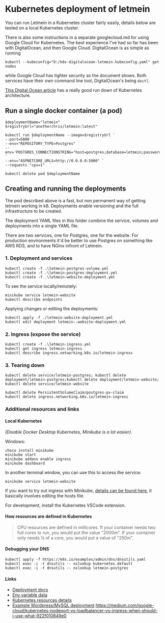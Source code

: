 [1]: https://www.digitalocean.com/community/tutorials/an-introduction-to-kubernetes

# Kubernetes deployment of letmein

You can run Letmein in a Kubernetes cluster fairly easily, details below are tested on a local Kubernetes cluster.

There is also some instructions in a separate googlecloud.md for using Google Cloud for Kubernetes. The best experience I've had so far has been with DigitalOcean, and then Google Cloud. DigitalOcean is as simple as running

```
kubectl --kubeconfig="D:/k8s-digitalocean-letmein-kubeconfig.yaml" get nodes
```

while Google Cloud has tighter security as the document shows. Both services have their own command line tool, DigitalOcean's being `doctl`.

[This Digital Ocean article][1] has a really good run down of Kubernetes architecture.

## Run a single docker container (a pod)

```
$deploymentName="letmein"
$registryUrl="anotherchris/letmein:latest"

kubectl run $deploymentName --image=$registryUrl `
--port=5000 `
--env="REPOSITORY_TYPE=Postgres" `
--env='POSTGRES_CONNECTIONSTRING="host=postgres;database=letmein;password=letmein123;username=letmein"' `
--env="ASPNETCORE_URLS=http://0.0.0.0:5000" `
--requests "cpu=1"

kubectl delete pod $deploymentName
```

## Creating and running the deployments

The pod described above is a fast, but non permanent way of getting letmein working in k8. Deployments enable versioning and the full infrastructure to be created. 

The deployment YAML files in this folder combine the service, volumes and deployments into a single YAML file.

There are two services, one for Postgres, one for the website. For production environments it'd be better to use Postgres on something like AWS RDS, and to have NGinx infront of Letmein.

### 1. Deployment and services
```
kubectl create -f .\letmein-postgres-volume.yml
kubectl create -f .\letmein-postgres-deployment.yml
kubectl create -f .\letmein-website-deployment.yml
```

To see the service locally/remotely:
```
minikube service letmein-website
kubectl describe endpoints 
```

Applying changes or editing the deployments:

```
kubectl apply -f ./letmein-website-deployment.yml
kubectl edit deployment letmein--website-deployment.yml
```

### 2. Ingress (expose the service)
```
kubectl create -f .\letmein-ingress.yml
kubectl get ingress letmein-ingress
kubectl describe ingress.networking.k8s.io/letmein-ingress
```

### 3. Tearing down
```
kubectl delete service/letmein-postgres; kubectl delete deployment/letmein-postgres;kubectl delete deployment/letmein-website; kubectl delete service/letmein-website

kubectl delete PersistentVolumeClaim/postgres-pv-claim
kubectl delete ingress.networking.k8s.io/letmein-ingress
```

### Additional resources and links

#### Local Kubernetes
*(Disable Docker Desktop Kubernetes, Minikube is a lot easier).*

Windows:
```
choco install minikube
minikube start
minikube addons enable ingress
minikube dashboard
```

In another terminal window, you can use this to access the service:

``
minikube service letmein-website
``

If you want to try out ingress with Minikube, [details can be found here](https://kubernetes.io/docs/tasks/access-application-cluster/ingress-minikube/), it basically involves editing the hosts file.

For development, install the Kubernetes VSCode extension.

#### How resources are defined in Kubernetes

> CPU resources are defined in millicores. If your container needs two full cores to run, 
you would put the value "2000m". If your container only needs ¼ of a core, you would 
put a value of "250m".


#### Debugging your DNS

```
kubectl apply -f https://k8s.io/examples/admin/dns/dnsutils.yaml
kubectl exec -i -t dnsutils -- nslookup kubernetes.default
kubectl exec -i -t dnsutils -- nslookup letmein-postgres
```

#### Links

- [Deployment docs](https://kubernetes.io/docs/concepts/workloads/controllers/deployment/)
- [Env variable data](https://kubernetes.io/docs/tasks/inject-data-application/)
- [Kubernetes resources details](https://cloud.google.com/blog/products/containers-kubernetes/kubernetes-best-practices-resource-requests-and-limits)
- [Example Wordpress/MySQL deployment](https://kubernetes.io/docs/tutorials/stateful-application/mysql-wordpress-persistent-volume/)
https://medium.com/google-cloud/kubernetes-nodeport-vs-loadbalancer-vs-ingress-when-should-i-use-what-922f010849e0
